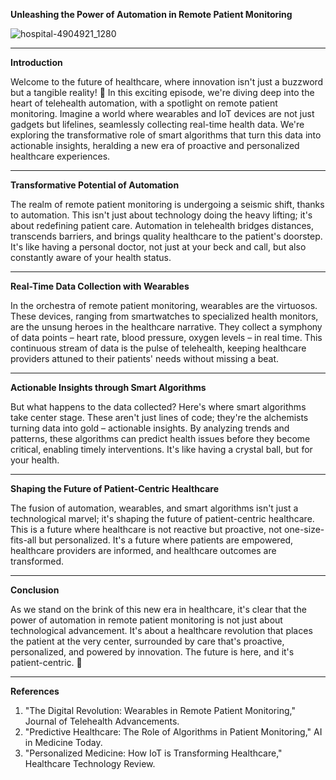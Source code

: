 **Unleashing the Power of Automation in Remote Patient Monitoring**

![hospital-4904921_1280](https://github.com/23W-GBAC/EzeLinda/assets/112171077/fa538b49-80ed-4f1f-aecb-fd5b6fbaf43b)

---

**Introduction**

Welcome to the future of healthcare, where innovation isn't just a buzzword but a tangible reality! 🚀 In this exciting episode, we're diving deep into the heart of telehealth automation, with a spotlight on remote patient monitoring. Imagine a world where wearables and IoT devices are not just gadgets but lifelines, seamlessly collecting real-time health data. We're exploring the transformative role of smart algorithms that turn this data into actionable insights, heralding a new era of proactive and personalized healthcare experiences.

---

**Transformative Potential of Automation**

The realm of remote patient monitoring is undergoing a seismic shift, thanks to automation. This isn't just about technology doing the heavy lifting; it's about redefining patient care. Automation in telehealth bridges distances, transcends barriers, and brings quality healthcare to the patient's doorstep. It's like having a personal doctor, not just at your beck and call, but also constantly aware of your health status.

---

**Real-Time Data Collection with Wearables**

In the orchestra of remote patient monitoring, wearables are the virtuosos. These devices, ranging from smartwatches to specialized health monitors, are the unsung heroes in the healthcare narrative. They collect a symphony of data points – heart rate, blood pressure, oxygen levels – in real time. This continuous stream of data is the pulse of telehealth, keeping healthcare providers attuned to their patients' needs without missing a beat.

---

**Actionable Insights through Smart Algorithms**

But what happens to the data collected? Here's where smart algorithms take center stage. These aren't just lines of code; they're the alchemists turning data into gold – actionable insights. By analyzing trends and patterns, these algorithms can predict health issues before they become critical, enabling timely interventions. It's like having a crystal ball, but for your health.

---

**Shaping the Future of Patient-Centric Healthcare**

The fusion of automation, wearables, and smart algorithms isn't just a technological marvel; it's shaping the future of patient-centric healthcare. This is a future where healthcare is not reactive but proactive, not one-size-fits-all but personalized. It's a future where patients are empowered, healthcare providers are informed, and healthcare outcomes are transformed.

---

**Conclusion**

As we stand on the brink of this new era in healthcare, it's clear that the power of automation in remote patient monitoring is not just about technological advancement. It's about a healthcare revolution that places the patient at the very center, surrounded by care that's proactive, personalized, and powered by innovation. The future is here, and it's patient-centric. 🌟

---

**References**

1. "The Digital Revolution: Wearables in Remote Patient Monitoring," Journal of Telehealth Advancements.
2. "Predictive Healthcare: The Role of Algorithms in Patient Monitoring," AI in Medicine Today.
3. "Personalized Medicine: How IoT is Transforming Healthcare," Healthcare Technology Review.

